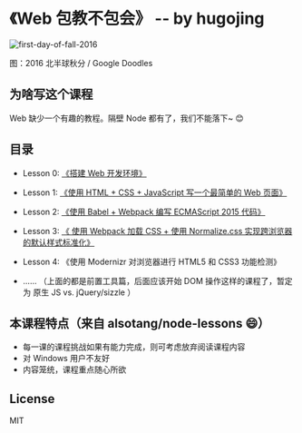 # 《Web 包教不包会》 -- by hugojing

![first-day-of-fall-2016](https://raw.githubusercontent.com/hugojing/web-lessons/master/first-day-of-fall-2016-northern-hemisphere-5139283208830976.2-hp.gif)

图：2016 北半球秋分 / Google Doodles

## 为啥写这个课程

Web 缺少一个有趣的教程。隔壁 Node 都有了，我们不能落下~ 😊

## 目录

* Lesson 0: [《搭建 Web 开发环境》](https://github.com/hugojing/web-lessons/tree/master/lesson0)

* Lesson 1: [《使用 HTML + CSS + JavaScript 写一个最简单的 Web 页面》](https://github.com/hugojing/web-lessons/tree/master/lesson1)

* Lesson 2: [《使用 Babel + Webpack 编写 ECMAScript 2015 代码》](https://github.com/hugojing/web-lessons/tree/master/lesson2)

* Lesson 3: [《 使用 Webpack 加载 CSS + 使用 Normalize.css 实现跨浏览器的默认样式标准化》](https://github.com/hugojing/web-lessons/tree/master/lesson3)

* Lesson 4: 《使用 Modernizr 对浏览器进行 HTML5 和 CSS3 功能检测》

* …… （上面的都是前置工具篇，后面应该开始 DOM 操作这样的课程了，暂定为 原生 JS vs. jQuery/sizzle ）


## 本课程特点（来自 alsotang/node-lessons 😄）

* 每一课的课程挑战如果有能力完成，则可考虑放弃阅读课程内容
* 对 Windows 用户不友好
* 内容笼统，课程重点随心所欲

## License

MIT
